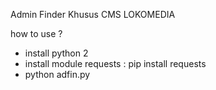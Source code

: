 Admin Finder Khusus CMS LOKOMEDIA

how to use ?
- install python 2
- install module requests : pip install requests
- python adfin.py
